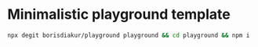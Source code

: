 # Minimalistic playground template

```bash
npx degit borisdiakur/playground playground && cd playground && npm i
```